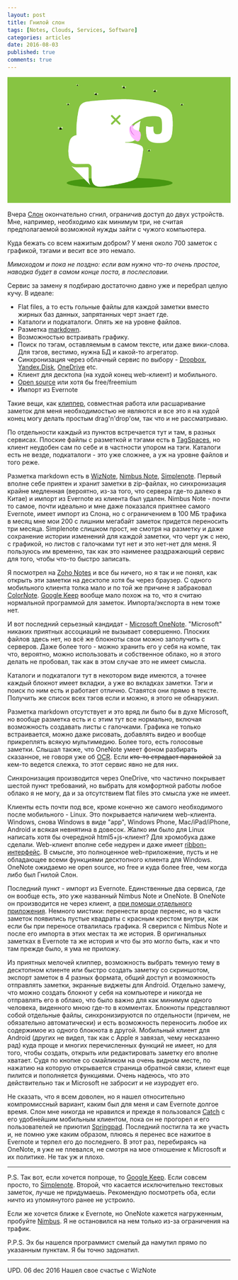 ```yaml
---
layout: post
title: Гнилой слон
tags: [Notes, Clouds, Services, Software]
categories: articles
date: 2016-08-03
published: true
comments: true
---
```

![](/images/2016/08/u8nupb1xjyylfqummnmp.gif)

Вчера [Слон](https://evernote.com/) окончательно сгнил, ограничив доступ
до двух устройств. Мне, например, необходимо как минимум три, не считая
предполагаемой возможной нужды зайти с чужого компьютера.

Куда бежать со всем нажитым добром? У меня около 700 заметок с графикой,
тэгами и весит все это немало.

*Мимоходом и пока не поздно: если вам нужно что-то очень простое,
наводка будет в самом конце поста, в послесловии.*

Сервис за замену я подбираю достаточно давно уже и перебрал целую кучу.
В идеале:

-   Flat files, а то есть гольные файлы для каждой заметки вместо жирных
    баз данных, запрятанных черт знает где.
-   Каталоги и подкаталоги. Опять же на уровне файлов.
-   Разметка [markdown](https://ru.wikipedia.org/wiki/Markdown).
-   Возможностью встраивать графику.
-   Поиск по тэгам, оставляемым в самом тексте, или даже вики-слова. Для
    тэгов, вестимо, нужна БД и какой-то агрегатор.
-   Синхронизация через облачный сервис по выбору -
    [Dropbox](https://www.dropbox.com/ru),
    [Yandex.Disk](https://disk.yandex.ru/),
    [OneDrive](https://onedrive.live.com/about/ru-ru/) etc.
-   Клиент для десктопа (на худой конец web-клиент) и мобильного.
-   [Open
    source](https://ru.wikipedia.org/wiki/%D0%9E%D1%82%D0%BA%D1%80%D1%8B%D1%82%D0%BE%D0%B5_%D0%BF%D1%80%D0%BE%D0%B3%D1%80%D0%B0%D0%BC%D0%BC%D0%BD%D0%BE%D0%B5_%D0%BE%D0%B1%D0%B5%D1%81%D0%BF%D0%B5%D1%87%D0%B5%D0%BD%D0%B8%D0%B5)
    или хотя бы free/freemium
-   Импорт из Evernote

Такие вещи, как [клиппер](https://evernote.com/intl/ru/webclipper/),
совместная работа или расшаривание заметок для меня необходимостью не
являются и все это я на худой конец могу делать простым drag'n'drop'ом,
так что и не рассматриваю.

По отдельности каждый из пунктов встречается тут и там, в разных
сервисах. Плоские файлы с разметкой и тэгами есть в
[TagSpaces](https://www.tagspaces.org/), но клиент неудобен сам по себе
и в частности упором на тэги. Каталоги есть не везде, подкаталоги - это
уже сложнее, а уж на уровне файлов и того реже.

Разметка markdown есть в [WizNote](http://www.wiznote.com/), [Nimbus
Note](https://nimbus.everhelper.me/ru/),
[Simplenote](https://simplenote.com/). Первый вполне себе приятен и
хранит заметки в zip-файлах, но синхронизация крайне медленная
(вероятно, из-за того, что сервера где-то далеко в Китае) и импорт из
Evernote из клиента был удален. Nimbus Note - почти то самое, почти
идеально и мне даже показался приятнее самого Evernote, имеет импорт из
Слона, но с ограничением в 100 МБ трафика в месяц мне мои 200 с лишним
мегабайт заметок придется переносить три месяца. Simplenote слишком
прост, не смотря на разметку и даже сохранение истории изменений для
каждой заметки, что черт уж с нею, с графикой, но листов с галочками тут
нет и это нет-нет для меня. Я пользуюсь им временно, так как это
наименее раздражающий сервис для того, чтобы что-то быстро записать.

Я посмотрел на [Zoho Notes](https://www.zoho.com/notebook/) и все бы
ничего, но я так и не понял, как открыть эти заметки на десктопе хотя бы
через браузер. С одного мобильного клиента толка мало и по той же
причине я забраковал [ColorNote](https://www.colornote.com/). [Google
Keep](https://keep.google.com/) вообще мало похож на то, что я считаю
нормальной программой для заметок. Импорта/экспорта в нем тоже нет.

И вот последний серьезный кандидат - [Microsoft
OneNote](https://www.onenote.com/). "Microsoft" никаких приятных
ассоциаций не вызывает совершенно. Плоских файлов здесь нет, но всё же
блокноты свои можно заполучить с серверов. Даже более того - можно
хранить его у себя на компе, так что, вероятно, можно использовать и
собственное облако, но я этого делать не пробовал, так как в этом случае
это не имеет смысла.

Каталоги и подкаталоги тут в некотором виде имеются, а точнее каждый
блокнот имеет вкладки, а уже во вкладках заметки. Тэги и поиск по ним
есть и работает отлично. Ставятся они прямо в тексте. Получить же список
всех тэгов если и можно, я этого не обнаружил.

Разметка markdown отсутствует и это вряд ли было бы в духе Microsoft, но
вообще разметка есть и с этим тут все нормально, включая возможность
создавать листы с галочками. Графика не только встраивается, можно даже
рисовать, добавлять видео и вообще прикреплять всякую мультимедию. Более
того, есть голосовые заметки. Слышал также, что OneNote умеет фоном
разбирать сказанное, не говоря уже об
[OCR](https://ru.wikipedia.org/wiki/%D0%9E%D0%BF%D1%82%D0%B8%D1%87%D0%B5%D1%81%D0%BA%D0%BE%D0%B5_%D1%80%D0%B0%D1%81%D0%BF%D0%BE%D0%B7%D0%BD%D0%B0%D0%B2%D0%B0%D0%BD%D0%B8%D0%B5_%D1%81%D0%B8%D0%BC%D0%B2%D0%BE%D0%BB%D0%BE%D0%B2).
Если ~~кто-то страдает паранойей~~ за кем-то ведется слежка, то этот
сервис явно не для них.

Синхронизация производится через OneDrive, что частично покрывает шестой
пункт требований, но выбрать для комфортной работы любое облако я не
могу, да и за отсутствием flat files это смысла уже не имеет.

Клиенты есть почти под все, кроме конечно же самого необходимого после
мобильного - Linux. Это покрывается наличием web-клиента. Windows, снова
Windows в виде "app", Windows Phone, Mac/iPad/iPhone, Android и всякая
невнятина в довесок. Жалко им было для Linux написать хотя бы очередной
html5+js-клиент? Для хромобука даже сделали. Web-клиент вполне себе
недурен и даже имеет
[ribbon-интерфейс](https://ru.wikipedia.org/wiki/Ribbon). В смысле, это
полноценное web-приложение, пусть и не обладающее всеми функциями
десктопного клиента для Windows.\
OneNote ожидаемо не open source, но free и куда более free, чем когда
либо был Гнилой Слон.

Последний пункт - импорт из Evernote. Единственные два сервиса, где он
вообще есть, это уже названный Nimbus Note и OneNote. В OneNote он
производится не через клиент, а [при помощи отдельного
приложения](https://www.onenote.com/import-evernote-to-onenote). Немного
мистики: перенести вроде перенес, но в части заметок появились пустые
квадраты с красным крестом внутри, как если бы при переносе отвалилась
графика. Я сверился с Nimbus Note и после его импорта в этих местах та
же история. В оригинальных заметках в Evernote та же история и что бы
это могло быть, как и что там прежде было, я ума не приложу.

Из приятных мелочей клиппер, возможность выбрать темную тему в
десктопном клиенте или быстро создать заметку со скриншотом, экспорт
заметок в 4 разных формата, общий доступ и возможность отправлять
заметки, экранные виджеты для Android. Отдельно замечу, что можно
создать блокнот у себя на компьютере и никогда не отправлять его в
облако, что было важно для как минимум одного человека, виденного мною
где-то в комментах. Блокноты представляют собой отдельные файлы,
синхронизируются по отдельности (причем, не обязательно автоматически) и
есть возможность переносить любое их содержимое из одного блокнота в
другой. Мобильный клиент для Android (других не видел, так как с Apple я
завязал, чему несказанно рад) куда проще и многих перечисленных функций
не имеет, но для того, чтобы создать, открыть или редактировать заметку
его вполне хватает. Судя по кнопке со смайликом на очень видном месте,
по нажатию на которую открывается страница обратной связи, клиент еще
пилится и пополняется функциями. Очень надеюсь, что это действительно
так и Microsoft не забросит и не изуродует его.

Не сказать, что я всем доволен, но я нашел относительно компромиссный
вариант, каким был для меня и сам Evernote долгое время. Слон мне
никогда не нравился и прежде я пользовался
[Catch](https://geektimes.ru/post/188466/) с его удобнейшим мобильным
клиентом, пока он не прогорел и его пользователей не приютил
[Springpad](https://lifehacker.ru/2014/05/30/zakrytie-springpad-zhertva-konkurencii/).
Последний постигла та же участь и, не помню уже каким образом, плюясь я
перенес все нажитое в Evernote и терпел его до последнего. В этот раз,
перебираясь на OneNote, я уже не плевался, не смотря на мое отношение к
Microsoft и их политике. Не так уж и плохо.

------------------------------------------------------------------------

P.S. Так вот, если хочется попроще, то [Google
Keep](https://keep.google.com/). Если совсем просто, то
[Simplenote](https://simplenote.com/). Второй, что касается
исключительно текстовых заметок, лучше не придумаешь. Рекомендую
посмотреть оба, если ничто из упомянутого ранее не устроило.

Если же хочется ближе к Evernote, но OneNote кажется нагруженным,
пробуйте [Nimbus](https://nimbus.everhelper.me/ru/). Я не остановился на нем только из-за ограничения на трафик.

P.P.S. Эх бы нашелся программист смелый да намутил прямо по указанным пунктам. Я бы точно задонатил.

-----
UPD. 06 dec 2016
Нашел свое счастье с WizNote
